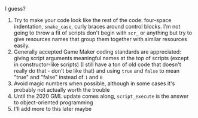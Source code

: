 I guess?

1. Try to make your code look like the rest of the code: four-space indentation, `snake_case`, curly braces around control blocks. I'm not going to throw a fit of scripts don't begin with `scr_` or anything but try to give resources names that group them together with similar resources easily.
2. Generally accepted Game Maker coding standards are appreciated: giving script arguments meaningful names at the top of scripts (except in constructor-like scripts) (I still have a ton of old code that doesn't really do that - don't be like that) and using `true` and `false` to mean "true" and "false" instead of `1` and `0`
3. Avoid magic numbers when possible, although in some cases it's probably not actually worth the trouble
4. Until the 2020 GML update comes along, `script_execute` is the answer to object-oriented programming
5. I'll add more to this later maybe
